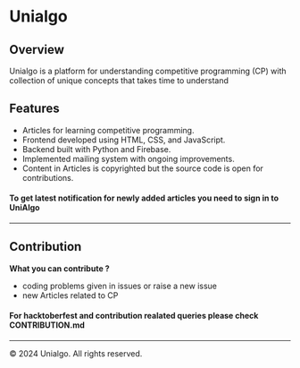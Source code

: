 <!DOCTYPE html>
<html lang="en">
<head>
    <meta charset="UTF-8">
    <meta name="viewport" content="width=device-width, initial-scale=1.0">
</head>
<body>
    <div class="container">
        <h1>Unialgo</h1>
        <h2>Overview</h2>
        <p>Unialgo is a platform for understanding competitive programming (CP) with collection of unique concepts that takes time to understand</p>
        <h2>Features</h2>
        <ul>
            <li>Articles for learning competitive programming.</li>
            <li>Frontend developed using HTML, CSS, and JavaScript.</li>
            <li>Backend built with Python and Firebase.</li>
            <li>Implemented mailing system with ongoing improvements.</li>
            <li>Content in Articles is copyrighted but the source code is open for contributions.</li>
        </ul>
        <h4>To get latest notification for newly added articles you need to sign in to UniAlgo</h4>
        <hr>
        <h2>Contribution</h2>
        <b>What you can contribute ?</b>
        <ul>
            <li>coding problems given in issues or raise a new issue</li>
            <li>new Articles related to CP</li>
        </ul>
        <h4>For hacktoberfest and contribution realated queries please check  CONTRIBUTION.md</h4>
        <hr>
    <footer>
        <p>&copy; 2024 Unialgo. All rights reserved.</p>
    </footer>
</body>
</html>
